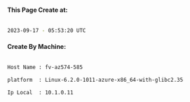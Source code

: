 
   
#### This Page Create at:

```bash

2023-09-17 - 05:53:20 UTC

```

#### Create By Machine:

```bash

Host Name : fv-az574-585

platform  : Linux-6.2.0-1011-azure-x86_64-with-glibc2.35

Ip Local  : 10.1.0.11

```

